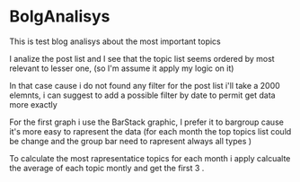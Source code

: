 # BolgAnalisys

This is test blog analisys about the most important topics

I analize the post list and I see that the topic list seems ordered by most relevant to lesser one, (so I'm assume it apply my logic on it)

In that case cause i do not found any filter for the post list i'll take a 2000 elemnts, i can suggest to add a possible filter by date to permit get data more exactly

For the first graph i use the BarStack graphic,
I prefer it to bargroup cause it's more easy to rapresent the data
(for each month the top topics list could be change and the group bar need to rapresent always all types )

To calculate the most rapresentatice topics for each month i apply calcualte the average of each topic montly and get the first 3 .
